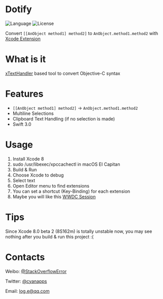 # Dotify
![Language](https://img.shields.io/badge/language-Swift%203.0-orange.svg)
![License](https://img.shields.io/badge/license-MIT-blue.svg)

Convert `[[AnObject method1] method2]` to `AnObject.method1.method2` with [Xcode Extension](https://developer.apple.com/videos/play/wwdc2016/414/)

# What is it
[xTextHandler](https://github.com/cyanzhong/xTextHandler) based tool to convert Objective-C syntax

# Features
- `[[AnObject method1] method2]` -> `AnObject.method1.method2`
- Multiline Selections
- Clipboard Text Handling (if no selection is made)
- Swift 3.0

# Usage
1. Install Xcode 8
2. sudo /usr/libexec/xpccachectl in macOS EI Capitan
3. Build & Run
4. Choose Xcode to debug
5. Select text
6. Open Editor menu to find extensions
7. You can set a shortcut (Key-Binding) for each extension
8. Maybe you will like this [WWDC Session](https://developer.apple.com/videos/play/wwdc2016/414/)

# Tips
Since Xcode 8.0 beta 2 (8S162m) is totally unstable now, you may see nothing after you build & run this project :(

# Contacts
Weibo: [@StackOverflowError](http://weibo.com/0x00eeee/)

Twitter: [@cyanapps](https://twitter.com/cyanapps)

Email: [log.e@qq.com](mailto:log.e@qq.com)
